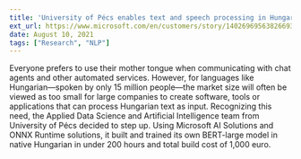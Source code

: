```yaml
---
title: 'University of Pécs enables text and speech processing in Hungarian, builds the BERT-large model with just 1,000 euro with Azure'
ext_url: https://www.microsoft.com/en/customers/story/1402696956382669362-university-of-pecs-higher-education-azure-en-hungary
date: August 10, 2021
tags: ["Research", "NLP"]
---
```

Everyone prefers to use their mother tongue when communicating with chat agents and other automated services. However, for languages like Hungarian—spoken by only 15 million people—the market size will often be viewed as too small for large companies to create software, tools or applications that can process Hungarian text as input. Recognizing this need, the Applied Data Science and Artificial Intelligence team from University of Pécs decided to step up. Using Microsoft AI Solutions and ONNX Runtime solutions, it built and trained its own BERT-large model in native Hungarian in under 200 hours and total build cost of 1,000 euro.